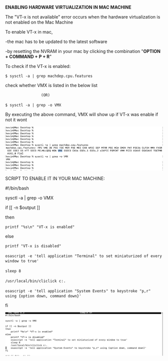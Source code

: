 **ENABLING HARDWARE VIRTUALIZATION IN MAC MACHINE**

The "VT-x is not available" error occurs when the hardware virtualization is not enabled on the Mac Machine

To enable VT-x in mac,

-the mac has to be updated to the latest software 

-by resetting the NVRAM in your mac by clicking the combination "**OPTION + COMMAND + P + R**"

To check if the VT-x is enabled:

	$ sysctl -a | grep machdep.cpu.features 

check whether VMX is listed in the below list

					(OR)

	$ sysctl -a | grep -o VMX

	

By executing the above command, VMX will show up if VT-x was enable if not it wont

![image alt text](image_0.png)

SCRIPT TO ENABLE IT IN YOUR MAC MACHINE:	

	

#!/bin/bash

sysctl -a | grep -o VMX

if [[ -n $output ]]

then

    printf "%s\n" "VT-x is enabled"

else

    printf "VT-x is disabled"

    osascript -e 'tell application "Terminal" to set miniaturized of every window to true'

    sleep 8

    /usr/local/bin/cliclick c:.

    osascript -e 'tell application "System Events" to keystroke "p,r" using {option down, command down}'

fi

![image alt text](image_1.png)

